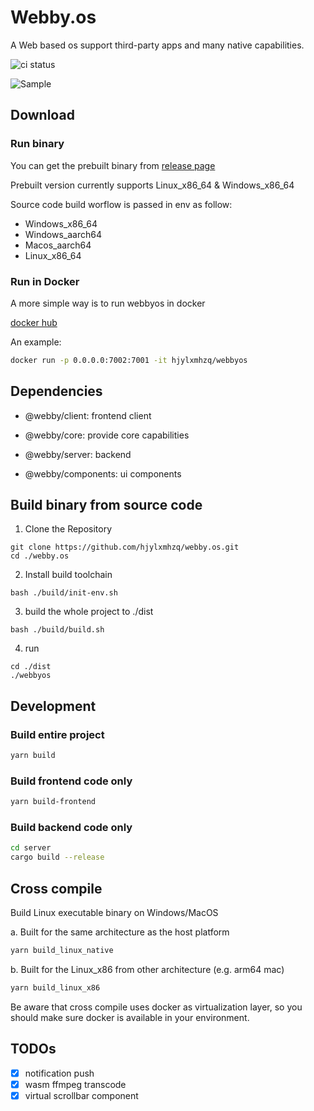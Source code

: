 # Webby.os

A Web based os support third-party apps and many native capabilities.

![ci status](https://github.com/hjylxmhzq/webby.os/actions/workflows/build.yml/badge.svg)

![Sample](https://raw.githubusercontent.com/hjylxmhzq/webby.os/main/docs/images/sample.png)

## Download

### Run binary

You can get the prebuilt binary from [release page](https://github.com/hjylxmhzq/webby.os/releases)

Prebuilt version currently supports Linux_x86_64 & Windows_x86_64

Source code build worflow is passed in env as follow:

- Windows_x86_64
- Windows_aarch64
- Macos_aarch64
- Linux_x86_64

### Run in Docker

A more simple way is to run webbyos in docker

[docker hub](https://hub.docker.com/r/hjylxmhzq/webbyos)

An example:

```sh
docker run -p 0.0.0.0:7002:7001 -it hjylxmhzq/webbyos
```

## Dependencies

- @webby/client: frontend client

- @webby/core: provide core capabilities

- @webby/server: backend

- @webby/components: ui components


## Build binary from source code

1. Clone the Repository

```shell
git clone https://github.com/hjylxmhzq/webby.os.git
cd ./webby.os
```

2. Install build toolchain

```shell
bash ./build/init-env.sh
```

3. build the whole project to ./dist

```shell
bash ./build/build.sh
```

4. run

```shell
cd ./dist
./webbyos
```

## Development

### Build entire project

```sh
yarn build
```

### Build frontend code only

```sh
yarn build-frontend
```

### Build backend code only

```sh
cd server
cargo build --release
```


## Cross compile

Build Linux executable binary on Windows/MacOS

a. Built for the same architecture as the host platform

```sh
yarn build_linux_native
```

b. Built for the Linux_x86 from other architecture (e.g. arm64 mac)

```sh
yarn build_linux_x86
```

Be aware that cross compile uses docker as virtualization layer, so you should make sure docker is available in your environment.

## TODOs

- [x] notification push
- [x] wasm ffmpeg transcode
- [x] virtual scrollbar component